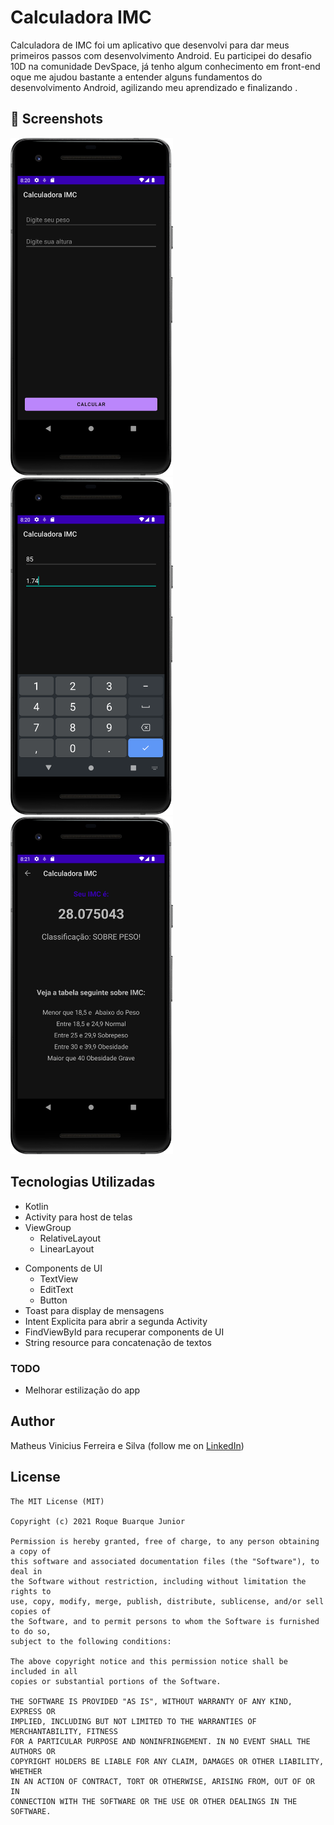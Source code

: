 # Calculadora IMC

Calculadora de IMC foi um aplicativo que desenvolvi para dar meus primeiros passos com desenvolvimento Android. Eu participei do desafio 10D na comunidade DevSpace, já 
tenho algum conhecimento em front-end oque me ajudou bastante a entender alguns fundamentos do desenvolvimento Android, agilizando meu aprendizado e finalizando . 

## :camera_flash: Screenshots
<!-- You can add more screenshots here if you like -->
<img src="/results/dark-1.png" width="260">&emsp;<img src="/results/dark-2.png" width="260">&emsp;<img src="/results/dark-3.png" width="260">

## Tecnologias Utilizadas
* Kotlin
* Activity para host de telas
* ViewGroup
    * RelativeLayout
    * LinearLayout
- Components de UI
    - TextView
    - EditText
    - Button
- Toast para display de mensagens
- Intent Explicita para abrir a segunda Activity
- FindViewById para recuperar components de UI
- String resource para concatenação de textos


### TODO
- Melhorar estilização do app

## Author
Matheus Vinicius Ferreira e Silva (follow me on [LinkedIn]())

## License
```
The MIT License (MIT)

Copyright (c) 2021 Roque Buarque Junior

Permission is hereby granted, free of charge, to any person obtaining a copy of
this software and associated documentation files (the "Software"), to deal in
the Software without restriction, including without limitation the rights to
use, copy, modify, merge, publish, distribute, sublicense, and/or sell copies of
the Software, and to permit persons to whom the Software is furnished to do so,
subject to the following conditions:

The above copyright notice and this permission notice shall be included in all
copies or substantial portions of the Software.

THE SOFTWARE IS PROVIDED "AS IS", WITHOUT WARRANTY OF ANY KIND, EXPRESS OR
IMPLIED, INCLUDING BUT NOT LIMITED TO THE WARRANTIES OF MERCHANTABILITY, FITNESS
FOR A PARTICULAR PURPOSE AND NONINFRINGEMENT. IN NO EVENT SHALL THE AUTHORS OR
COPYRIGHT HOLDERS BE LIABLE FOR ANY CLAIM, DAMAGES OR OTHER LIABILITY, WHETHER
IN AN ACTION OF CONTRACT, TORT OR OTHERWISE, ARISING FROM, OUT OF OR IN
CONNECTION WITH THE SOFTWARE OR THE USE OR OTHER DEALINGS IN THE SOFTWARE.
```
